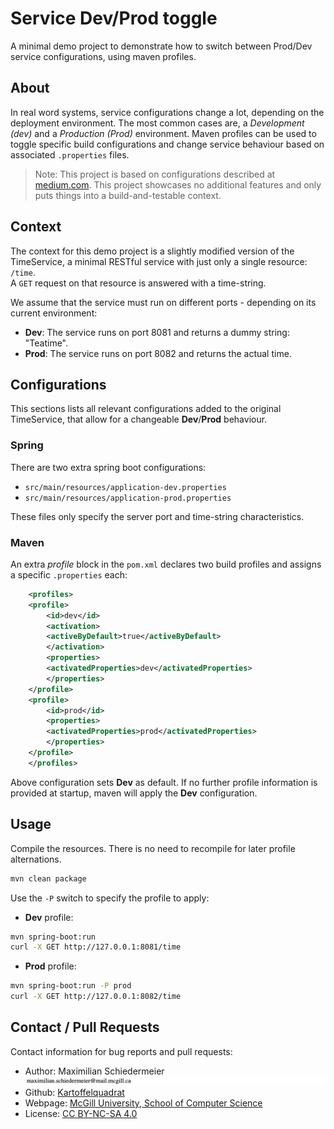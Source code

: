 # Service Dev/Prod toggle

A minimal demo project to demonstrate how to switch between Prod/Dev service configurations, using maven profiles.

## About

In real word systems, service configurations change a lot, depending on the deployment environment.
The most common cases are, a *Development (dev)* and a *Production (Prod)* environment.
Maven profiles can be used to toggle specific build configurations and change service behaviour based on associated ```.properties``` files.

 > Note: This project is based on configurations described at [medium.com](https://medium.com/@derrya/maven-profile-spring-boot-properties-a34f2b2bb386). This project showcases no additional features and only puts things into a build-and-testable context.

## Context

The context for this demo project is a slightly modified version of the TimeService, a minimal RESTful service with just only a single resource: ```/time```.  
A ```GET``` request on that resource is answered with a time-string.

We assume that the service must run on different ports - depending on its current environment:

 * **Dev**: The service runs on port 8081 and returns a dummy string: "Teatime".
 * **Prod**: The service runs on port 8082 and returns the actual time.

## Configurations

This sections lists all relevant configurations added to the original TimeService, that allow for a changeable **Dev**/**Prod** behaviour.

### Spring

There are two extra spring boot configurations:

 * ```src/main/resources/application-dev.properties```
 * ```src/main/resources/application-prod.properties```

These files only specify the server port and time-string characteristics.

### Maven

An extra *profile* block in the ```pom.xml``` declares two build profiles and assigns a specific ```.properties``` each:

```xml
    <profiles>
	<profile>
	    <id>dev</id>
	    <activation>
		<activeByDefault>true</activeByDefault>
	    </activation>
	    <properties>
		<activatedProperties>dev</activatedProperties>
	    </properties>
	</profile>
	<profile>
	    <id>prod</id>
	    <properties>
		<activatedProperties>prod</activatedProperties>
	    </properties>
	</profile>
    </profiles>
```

Above configuration sets **Dev** as default. If no further profile information is provided at startup, maven will apply the **Dev** configuration.

## Usage

Compile the resources. There is no need to recompile for later profile alternations.

```bash
mvn clean package
```

Use the ```-P``` switch to specify the profile to apply:

 * **Dev** profile:  
```bash
mvn spring-boot:run
curl -X GET http://127.0.0.1:8081/time
```

 * **Prod** profile:  
```bash
mvn spring-boot:run -P prod
curl -X GET http://127.0.0.1:8082/time
```

## Contact / Pull Requests

Contact information for bug reports and pull requests:

 * Author: Maximilian Schiedermeier ![email](markdown/email.png)
 * Github: [Kartoffelquadrat](https://github.com/kartoffelquadrat)
 * Webpage: [McGill University, School of Computer Science](https://www.cs.mcgill.ca/~mschie3)
 * License: [CC BY-NC-SA 4.0](https://creativecommons.org/licenses/by-nc-sa/4.0/)

